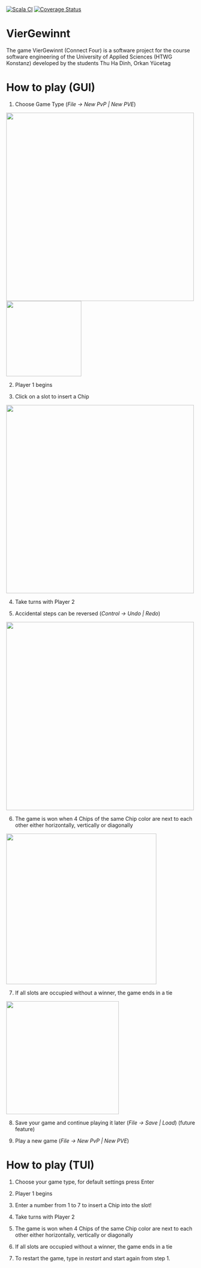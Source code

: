 [![Scala CI](https://github.com/dinhth/VierGewinnt/actions/workflows/scala.yml/badge.svg?branch=12-FileIO&kill_cache=1)](https://github.com/dinhth/VierGewinnt/actions/workflows/scala.yml)
[![Coverage Status](https://coveralls.io/repos/github/dinhth/VierGewinnt/badge.svg?branch=12-FileIO&kill_cache=1)](https://coveralls.io/github/dinhth/VierGewinnt?branch=12-FileIO)
# VierGewinnt
The game VierGewinnt (Connect Four) is a software project for the course software engineering of the University of Applied Sciences (HTWG Konstanz) developed by the students Thu Ha Dinh, Orkan Yücetag

# How to play (GUI)
1. Choose Game Type (_File -> New PvP | New PVE_)
<img src='https://user-images.githubusercontent.com/39746011/150041452-64b434dc-df87-4d13-a58c-5b347bcdaafa.png' width='500'>
<img src='https://user-images.githubusercontent.com/39746011/150042267-72939e7e-45dd-4679-b0aa-3e56193a4b33.png' width='200'>

2. Player 1 begins

3. Click on a slot to insert a Chip
<img src='https://user-images.githubusercontent.com/39746011/150325954-f4cdc356-af86-44b4-9fb8-699f5eea52af.gif' width='500'>


4. Take turns with Player 2


5. Accidental steps can be reversed (_Control -> Undo | Redo_)

<img src='https://user-images.githubusercontent.com/39746011/150043665-cd5af24c-562b-4351-a461-d9c9629b9393.png' width='500'>

6. The game is won when 4 Chips of the same Chip color are next to each other either horizontally, vertically or diagonally
<img src='https://user-images.githubusercontent.com/39746011/150044486-8ed09a95-0863-4c9d-a4a3-1b2ac5c6a0d9.png' width='400'>

7. If all slots are occupied without a winner, the game ends in a tie

<img src='https://user-images.githubusercontent.com/39746011/150044954-ac3feecb-9a89-42eb-b6d7-9bc18ec9bacc.png' width='300'>

8. Save your game and continue playing it later (_File -> Save | Load_)
   (future feature)

9. Play a new game (_File -> New PvP | New PVE_)
# How to play (TUI)
1. Choose your game type, for default settings press Enter

2. Player 1 begins

3. Enter a number from 1 to 7 to insert a Chip into the slot!


4. Take turns with Player 2

5. The game is won when 4 Chips of the same Chip color are next to each other either
horizontally, vertically or diagonally

6. If all slots are occupied without a winner, the game ends in a tie

7. To restart the game, type in _restart_ and start again from step 1.
